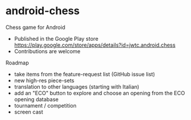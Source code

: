 android-chess
=============

Chess game for Android
- Published in the Google Play store https://play.google.com/store/apps/details?id=jwtc.android.chess
- Contributions are welcome

Roadmap
- take items from the feature-request list (GitHub issue list)
- new high-res piece-sets
- translation to other languages (starting with Italian)
- add an "ECO" button to explore and choose an opening from the ECO opening database
- tournament / competition
- screen cast
